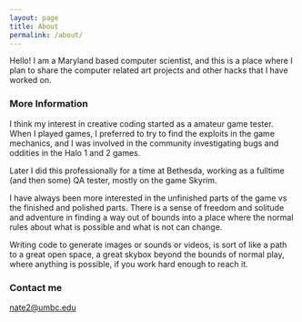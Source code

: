 ```yaml
---
layout: page
title: About
permalink: /about/
---
```


Hello! I am a Maryland based computer scientist, and this is a place where I plan to share the computer related art projects and other hacks that I have worked on.


### More Information

I think my interest in creative coding started as a amateur game tester. When I played games, I preferred to try to find the exploits in the game mechanics, and I was involved in the community investigating bugs and oddities in the Halo 1 and 2 games.

Later I did this professionally for a time at Bethesda, working as a fulltime (and then some) QA tester, mostly on the game Skyrim.

I have always been more interested in the unfinished parts of the game vs the finished and polished parts. There is a sense of freedom and solitude and adventure in finding a way out of bounds into a place where the normal rules about what is possible and what is not can change.

Writing code to generate images or sounds or videos, is sort of like a path to a great open space, a great skybox beyond the bounds of normal play, where anything is possible, if you work hard enough to reach it.

### Contact me

[nate2@umbc.edu](mailto:nate2@umbc.edu)
